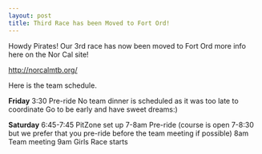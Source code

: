 ```yaml
---
layout: post
title: Third Race has been Moved to Fort Ord!
---
```


Howdy Pirates! Our 3rd race has now been moved to Fort Ord more info here on the Nor Cal site!

<http://norcalmtb.org/>

Here is the team schedule.

**Friday**
3:30 Pre-ride
No team dinner is scheduled as it was too late to coordinate
Go to be early and have sweet dreams:)

**Saturday**
6:45-7:45 PitZone set up
7-8am Pre-ride (course is open 7-8:30 but we prefer that you pre-ride before the team meeting if possible)
8am Team meeting
9am Girls Race starts
